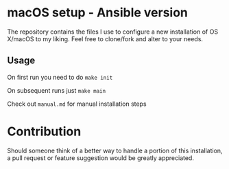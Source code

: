 # macOS setup - Ansible version

The repository contains the files I use to configure a new installation of OS X/macOS to my liking.  Feel free to clone/fork and alter to your needs.

## Usage

On first run you need to do `make init`

On subsequent runs just `make main`

Check out `manual.md` for manual installation steps

# Contribution

Should someone think of a better way to handle a portion of this installation, a pull request or feature suggestion would be greatly appreciated.



